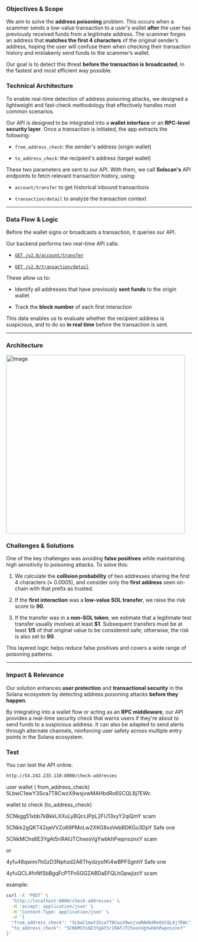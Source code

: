 ### **Objectives & Scope**

We aim to solve the **address poisoning** problem. This occurs when a scammer sends a low-value transaction to a user's wallet **after** the user has previously received funds from a legitimate address. The scammer forges an address that **matches the first 4 characters** of the original sender’s address, hoping the user will confuse them when checking their transaction history and mistakenly send funds to the scammer’s wallet.

Our goal is to detect this threat **before the transaction is broadcasted**, in the fastest and most efficient way possible.


### **Technical Architecture**

To enable real-time detection of address poisoning attacks, we designed a lightweight and fast-check methodology that effectively handles most common scenarios.

Our API is designed to be integrated into a **wallet interface** or an **RPC-level security layer**. Once a transaction is initiated, the app extracts the following:

* `from_address_check`: the sender's address (origin wallet)

* `to_address_check`: the recipient's address (target wallet)

These two parameters are sent to our API. With them, we call **Solscan's** API endpoints to fetch relevant transaction history, using:

* `account/transfer` to get historical inbound transactions

* `transaction/detail` to analyze the transaction context

***

### **Data Flow & Logic**

Before the wallet signs or broadcasts a transaction, it queries our API.

Our backend performs two real-time API calls:

* [`GET /v2.0/account/transfer`](https://pro-api.solscan.io/v2.0/account/transfer)

* [`GET /v2.0/transaction/detail`](https://pro-api.solscan.io/v2.0/transaction/detail)

These allow us to:

* Identify all addresses that have previously **sent funds** to the origin wallet

* Track the **block number** of each first interaction

This data enables us to evaluate whether the recipient address is suspicious, and to do so **in real time** before the transaction is sent.

***

### **Architecture**


<img width="485" alt="Image" src="https://github.com/user-attachments/assets/a21e303e-8b24-4e5c-90b0-9e93f7f6b8e5" />


### **Challenges & Solutions**

One of the key challenges was avoiding **false positives** while maintaining high sensitivity to poisoning attacks. To solve this:

1. We calculate the **collision probability** of two addresses sharing the first 4 characters (≈ 0.0005), and consider only the **first address** seen on-chain with that prefix as trusted.

2. If the **first interaction** was a **low-value SOL transfer**, we raise the risk score to **90**.

3. If the transfer was in a **non-SOL token**, we estimate that a legitimate test transfer usually involves at least **$1**. Subsequent transfers must be at least **1/5** of that original value to be considered safe; otherwise, the risk is also set to **90**.

This layered logic helps reduce false positives and covers a wide range of poisoning patterns.

***

### **Impact & Relevance**

Our solution enhances **user protection** and **transactional security** in the Solana ecosystem by detecting address poisoning attacks **before they happen**.

By integrating into a wallet flow or acting as an **RPC middleware**, our API provides a real-time security check that warns users if they're about to send funds to a suspicious address. It can also be adapted to send alerts through alternate channels, reinforcing user safety across multiple entry points in the Solana ecosystem.


### **Test**

You can test the API online.
```bash
http://54.242.235.110:8000/check-addresses
```

user wallet ( from_address_check)
5LbwC1ewY3Sca7T8CwzX9wsjvwMAHbdRo6SCQL8j7EWc

wallet to check (to_address_check)


5CNkgg51xbb7kBkkLXXuLyBQcrJPpL2FU13xyY2qiQmY scam

5CNkk2gQKT42qeVVZo69PMoLw2XKG8xsVebBDKGo3DpY  Safe one

5CNkMChs6E3YgAt5riRAfJTChxesVgYwbkhPwpnsznxY scam

or

4yfu48qwim7hGzD3Nphzd2A6ThydzysfKi4wBPFSgnhY Safe one

4yfuQCL4fnNfSbBgqFcPTFn5GGZABDaEFQLhGpwjizcY scam

example:

```bash
curl -X 'POST' \
  'http://localhost:8000/check-addresses' \
  -H 'accept: application/json' \
  -H 'Content-Type: application/json' \
  -d '{
  "from_address_check": "5LbwC1ewY3Sca7T8CwzX9wsjvwMAHbdRo6SCQL8j7EWc",
  "to_address_check": "5CNkMChs6E3YgAt5riRAfJTChxesVgYwbkhPwpnsznxY"
}'
```
